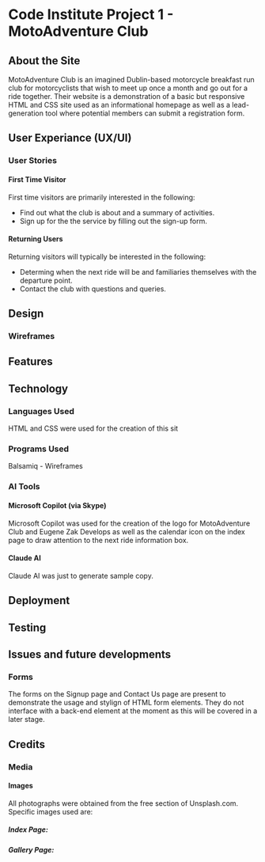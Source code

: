 # Code Institute Project 1 - MotoAdventure Club

## About the Site

MotoAdventure Club is an imagined Dublin-based motorcycle breakfast run club for motorcyclists that wish to meet up once a month and go out for a ride together. Their website is a demonstration of a basic but responsive HTML and CSS site used as an informational homepage as well as a lead-generation tool where potential members can submit a registration form.

## User Experiance (UX/UI)

### User Stories

#### First Time Visitor

First time visitors are primarily interested in the following:

* Find out what the club is about and a summary of activities.
* Sign up for the the service by filling out the sign-up form.

#### Returning Users

Returning visitors will typically be interested in the following:

* Determing when the next ride will be and familiaries themselves with the departure point.
* Contact the club with questions and queries.

## Design 

### Wireframes

## Features

## Technology 

### Languages Used

HTML and CSS were used for the creation of this sit

### Programs Used

Balsamiq - Wireframes



### AI Tools

#### Microsoft Copilot (via Skype)

Microsoft Copilot was used for the creation of the logo for MotoAdventure Club and Eugene Zak Develops as well as the calendar icon on the index page to draw attention to the next ride information box.

#### Claude AI

Claude AI was just to generate sample copy. 

## Deployment

## Testing

## Issues and future developments

### Forms

The forms on the Signup page and Contact Us page are present to demonstrate the usage and stylign of HTML form elements. They do not interface with a back-end element at the moment as this will be covered in a later stage.

## Credits

### Media

#### Images

All photographs were obtained from the free section of Unsplash.com. Specific images used are:

##### Index Page:

##### Gallery Page:



